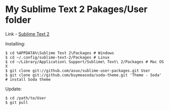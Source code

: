 # My Sublime Text 2 Pakages/User folder

Link - [Sublime Text 2](http://www.sublimetext.com/)

Installing:

    $ cd %APPDATA%\Sublime Text 2\Packages # Windows
    $ cd ~/.config/sublime-text-2/Packages # Linux
    $ cd ~/Library/Application\ Support/Sublime\ Text\ 2/Packages # Mac OS X
    $ git clone git://github.com/asux/sublime-user-packages.git User
    $ git clone git://github.com/buymeasoda/soda-theme.git 'Theme - Soda' # install Soda theme

Update:
  
    $ cd /path/to/User
    $ git pull
